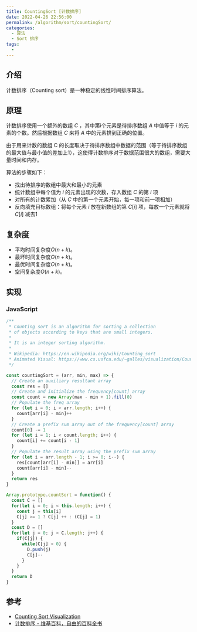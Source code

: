 ```yaml
---
title: CountingSort [计数排序]
date: 2022-04-26 22:56:00
permalink: /algorithm/sort/countingSort/
categories:
  - 算法
  - Sort 排序
tags:
  - 
---
```


## 介绍

计数排序（Counting sort）是一种稳定的线性时间排序算法。

<!-- more -->

## 原理

计数排序使用一个额外的数组 $C$ ，其中第i个元素是待排序数组 $A$ 中值等于 $i$ 的元素的个数。然后根据数组 $C$ 来将 $A$ 中的元素排到正确的位置。

由于用来计数的数组 C 的长度取决于待排序数组中数据的范围（等于待排序数组的最大值与最小值的差加上1），这使得计数排序对于数据范围很大的数组，需要大量时间和内存。

算法的步骤如下：

- 找出待排序的数组中最大和最小的元素
- 统计数组中每个值为 $i$ 的元素出现的次数，存入数组 $C$ 的第 $i$ 项
- 对所有的计数累加（从 $C$ 中的第一个元素开始，每一项和前一项相加）
- 反向填充目标数组：将每个元素 $i$ 放在新数组的第 ${\displaystyle C[i]}$ 项，每放一个元素就将 ${\displaystyle C[i]}$ 减去1

## 复杂度

- 平均时间复杂度$O(n+k)$。
- 最坏时间复杂度$O(n+k)$。
- 最优时间复杂度$O(n+k)$。
- 空间复杂度$O(n+k)$。

## 实现

### JavaScript

```js
/**
 * Counting sort is an algorithm for sorting a collection
 * of objects according to keys that are small integers.
 *
 * It is an integer sorting algorithm.
 *
 * Wikipedia: https://en.wikipedia.org/wiki/Counting_sort
 * Animated Visual: https://www.cs.usfca.edu/~galles/visualization/CountingSort.html
 */

const countingSort = (arr, min, max) => {
  // Create an auxiliary resultant array
  const res = []
  // Create and initialize the frequency[count] array
  const count = new Array(max - min + 1).fill(0)
  // Populate the freq array
  for (let i = 0; i < arr.length; i++) {
    count[arr[i] - min]++
  }
  // Create a prefix sum array out of the frequency[count] array
  count[0] -= 1
  for (let i = 1; i < count.length; i++) {
    count[i] += count[i - 1]
  }
  // Populate the result array using the prefix sum array
  for (let i = arr.length - 1; i >= 0; i--) {
    res[count[arr[i] - min]] = arr[i]
    count[arr[i] - min]--
  }
  return res
}

Array.prototype.countSort = function() {
  const C = []
  for(let i = 0; i < this.length; i++) {
    const j = this[i]
    C[j] >= 1 ? C[j] ++ : (C[j] = 1)
  }
  const D = []
  for(let j = 0; j < C.length; j++) {
    if(C[j]) {
      while(C[j] > 0) {
        D.push(j)
        C[j]--
      }
    }
  }
  return D
}
```

## 参考

- [Counting Sort Visualization](https://www.cs.usfca.edu/~galles/visualization/CountingSort.html)
- [计数排序 - 维基百科，自由的百科全书](https://zh.wikipedia.org/wiki/%E8%AE%A1%E6%95%B0%E6%8E%92%E5%BA%8F)